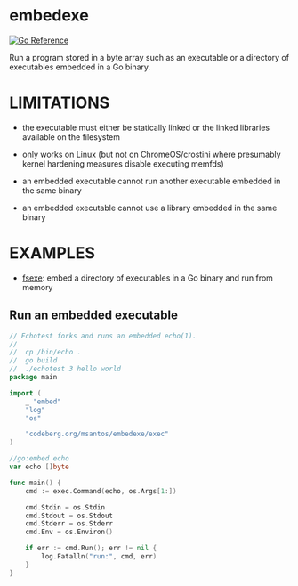 # embedexe

[![Go Reference](https://pkg.go.dev/badge/codeberg.org/msantos/execve.svg)](https://pkg.go.dev/codeberg.org/msantos/embedexe)

Run a program stored in a byte array such as an executable or a directory
of executables embedded in a Go binary.

# LIMITATIONS

* the executable must either be statically linked or the linked libraries
  available on the filesystem

* only works on Linux (but not on ChromeOS/crostini where presumably
  kernel hardening measures disable executing memfds)

* an embedded executable cannot run another executable embedded in the
  same binary

* an embedded executable cannot use a library embedded in the same binary

# EXAMPLES

* [fsexe](examples/fsexe/main.go): embed a directory of executables
  in a Go binary and run from memory

## Run an embedded executable

```go
// Echotest forks and runs an embedded echo(1).
//
//	cp /bin/echo .
//	go build
//	./echotest 3 hello world
package main

import (
	_ "embed"
	"log"
	"os"

	"codeberg.org/msantos/embedexe/exec"
)

//go:embed echo
var echo []byte

func main() {
	cmd := exec.Command(echo, os.Args[1:])

	cmd.Stdin = os.Stdin
	cmd.Stdout = os.Stdout
	cmd.Stderr = os.Stderr
	cmd.Env = os.Environ()

	if err := cmd.Run(); err != nil {
		log.Fatalln("run:", cmd, err)
	}
}
```
